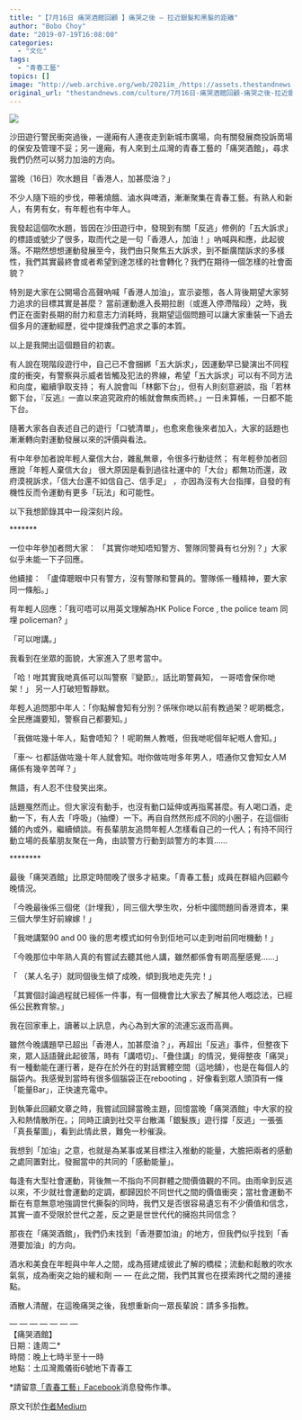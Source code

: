 ```yaml
---
title: "【7月16日 痛哭酒館回顧 】痛哭之後 — 拉近銀髮和黑髮的距離"
author: "Bobo Choy"
date: "2019-07-19T16:08:00"
categories:
  - "文化"
tags:
  - "青春工藝"
topics: []
image: "http://web.archive.org/web/2021im_/https://assets.thestandnews.com/media/photos/1_9ke-ePtgcQ2zCGvNh5uVww_8qt8P.jpeg"
original_url: "thestandnews.com/culture/7月16日-痛哭酒館回顧-痛哭之後-拉近銀髮和黑髮的距離"
---
```

![](http://web.archive.org/web/2021im_/https://assets.thestandnews.com/media/photos/1_9ke-ePtgcQ2zCGvNh5uVww_8qt8P.jpeg)

沙田遊行警民衝突過後，一邊廂有人連夜走到新城市廣場，向有關發展商投訴啇場的保安及管理不妥；另一邊廂，有人來到土瓜灣的青春工藝的「痛哭酒館」，尋求我們仍然可以努力加油的方向。

當晚（16日）吹水題目「香港人，加甚麼油？」

不少人隨下班的步伐，帶著燒餓、滷水與啤酒，漸漸聚集在青春工藝。有熟人和新人，有男有女，有年輕也有中年人。  
  
我發起這個吹水題，皆因在沙田遊行中，發現到有關「反逃」修例的「五大訴求」的標語或號少了很多，取而代之是一句「香港人，加油！」吶喊與和應，此起彼落。不期然想想運動發展至今，我們由只聚焦五大訴求，到不斷廣闊訴求的多樣性，我們其實最終會或者希望到達怎樣的社會轉化？我們在期待一個怎樣的社會面貌？

特別是大家在公開場合高聲吶喊「香港人加油」，宣示姿態，各人背後期望大家努力追求的目標其實是甚麼？ 當前運動進入長期拉剧（或進入停滯階段）之時，我們正在面對長期的耐力和意志力消耗時，我期望這個問題可以讓大家重裝一下過去個多月的運動經歷，從中提煉我們追求之事的本質。

以上是我開出這個題目的初衷。

有人說在現階段遊行中，自己已不會捆綁「五大訴求」，因運動早已變演出不同程度的衝突，有警察與示威者皆觸及犯法的界線，希望「五大訴求」可以有不同方法和向度，繼續爭取支持； 有人說會叫「林鄭下台」，但有人則刻意避談，指「若林鄭下台，『反逃』一直以來追究政府的帳就會無疾而終。」一日未算帳，一日都不能下台。  
  
隨著大家各自表述自己的遊行「口號清單」，也愈來愈後來者加入，大家的話題也漸漸轉向對運動發展以來的評價與看法。

有中年參加者說年輕人棄信大台，雜亂無章，令很多行動徒然； 有年輕參加者回應說「年輕人棄信大台」 很大原因是看到過往社運中的「大台」都無功而還，政府漠視訴求，「信大台還不如信自己、信手足」 ，亦因為沒有大台指揮，自發的有機性反而令運動有更多「玩法」和可能性。

以下我想節錄其中一段深刻片段。

\*\*\*\*\*\*\*

一位中年參加者問大家： 「其實你哋知唔知警方、警隊同警員有乜分別？」大家似乎未能一下子回應。

他續接： 「盧偉聰眼中只有警方，沒有警隊和警員的。警隊係一種精神，要大家同一條船。」

有年輕人回應：「我可唔可以用英文理解為HK Police Force , the police team 同埋 policeman? 」

「可以咁講。」

我看到在坐眾的面貌，大家進入了思考當中。

「哈！咁其實我哋真係可以叫警察『變節』，話比啲警員知， 一哥唔會保你哋架！」 另一人打破短暫靜默。

年輕人追問那中年人：「你點解會知有分別？係咪你哋以前有教過架？呢啲概念，全民應識要知，警察自己都要知。」  
  
「我做咗幾十年人，點會唔知？！呢啲無人教嘅，但我哋呢個年紀嘅人會知。」

「車～ 乜都話做咗幾十年人就會知。咁你做咗咁多年男人，唔通你又會知女人M痛係有幾辛苦咩？」   
  
無語，有人忍不住發笑出來。  
  
話題戛然而止。但大家沒有動手，也沒有動口延伸或再指罵甚麼。有人喝口酒，走動一下，有人去「呼吸」（抽煙）一下。再自自然然形成不同的小圈子，在這個街舖的內或外，繼續傾談。有長輩朋友追問年輕人怎樣看自己的一代人；有持不同行動立場的長輩朋友聚在一角，由談警方行動到談警方的本質……

\*\*\*\*\*\*\*\*

最後「痛哭酒館」比原定時間晚了很多才結束。「青春工藝」成員在群組內回顧今晚情況。  
  
「今晚最後係三個佬（計埋我），同三個大學生吹，分析中國問題同香港資本，果三個大學生好前線嫁！」  
  
「我哋講緊90 and 00 後的思考模式如何令到佢地可以走到咁前同咁機動！」  
  
「今晚那位中年熟人真的有嘗試去聽其他人講，雖然都係會有啲高壓感覺……」  
  
「 （某人名子）就同個後生傾了成晚，傾到我地走先完！」  
  
「其實個討論過程就已經係一件事，有一個機會比大家去了解其他人嘅諗法，已經係公民教育黎。」  
  
我在回家車上，讀著以上訊息，內心為到大家的流連忘返而高興。  
  
雖然今晚講題早已超出「香港人，加甚麼油？」，再超出「反逃」事件，但整夜下來，眾人話語聲此起彼落，時有「講唔切」、「疊住講」的情況，覺得整夜「痛哭」有一種動能在運行著，是存在於外在的對話實體空間（這地舖），也是在每個人的腦袋內。我感覺到當時有很多個腦袋正在rebooting ，好像看到眾人頭頂有一條「能量Bar」，正快速充電中。  
  
到執筆此回顧文章之時，我嘗試回歸當晚主題，回憶當晚「痛哭酒館」中大家的投入和熱情散所在。； 同時正讀到社交平台散滿「銀髮族」遊行撐「反逃」一張張「真長輩圖」，看到此情此景，難免一秒催淚。

我想到「加油」之意，也就是為某事或某目標注入推動的能量，大膽把兩者的感動之處同置對比，發掘當中的共同的「感動能量」。

每逢有大型社會運動，背後無一不指向不同群體之間價值觀的不同。由雨傘到反逃以來，不少就社會運動的定調，都歸因於不同世代之間的價值衝突；當社會運動不斷在有意無意地強調世代撕裂的同時，我們又是否很容易遺忘有不少價值和信念，其實一直不受限於世代之差，反之更是世世代代的擁抱共同信念？  
  
那夜在「痛哭酒館」，我們仍未找到「香港要加油」的地方，但我們似乎找到「香港要加油」的方向。

酒水和美食在年輕與中年人之間，成為搭建成彼此了解的橋樑；流動和鬆散的吹水氣氛，成為衝突之始的緩和劑 — — 在此之間，我們其實也在摸索跨代之間的連接點。  
  
酒散人清醒，在這晚痛哭之後，我想重新向一眾長輩說：請多多指教。  
  
— — — — — — —   
【痛哭酒館】   
日期：逢周二\*  
時間：晚上七時半至十一時  
地點：土瓜灣鳳儀街6號地下青春工

\*請留意[「青春工藝」Facebook](http://web.archive.org/web/20211229132605/https://www.facebook.com/chingchunwarehouse/)消息發佈作準。

原文刊於[作者Medium](http://web.archive.org/web/20211229132605/https://medium.com/@choysiubo/7%E6%9C%8816%E6%97%A5-%E7%97%9B%E5%93%AD%E9%85%92%E9%A4%A8%E5%9B%9E%E9%A1%A7-%E7%97%9B%E5%93%AD%E4%B9%8B%E5%BE%8C-%E6%8B%89%E8%BF%91%E9%8A%80%E9%AC%86%E5%92%8C%E9%BB%91%E9%AB%AE%E7%9A%84%E8%B7%9D%E9%9B%A2-61c0dc51a650)